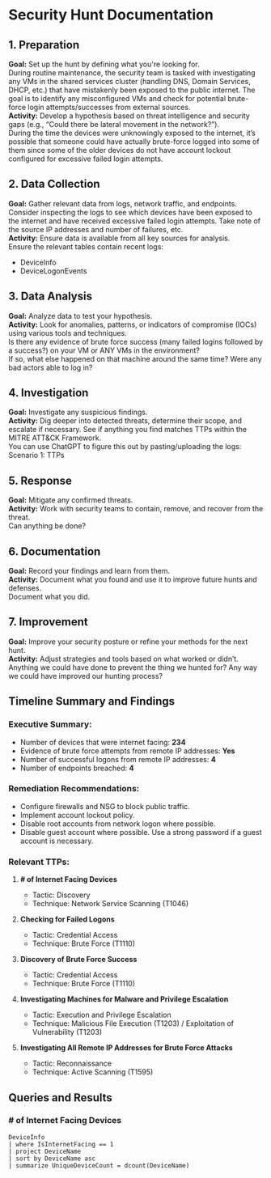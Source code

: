 # Security Hunt Documentation

## 1. Preparation
**Goal:** Set up the hunt by defining what you're looking for.  
During routine maintenance, the security team is tasked with investigating any VMs in the shared services cluster (handling DNS, Domain Services, DHCP, etc.) that have mistakenly been exposed to the public internet. The goal is to identify any misconfigured VMs and check for potential brute-force login attempts/successes from external sources.  
**Activity:** Develop a hypothesis based on threat intelligence and security gaps (e.g., “Could there be lateral movement in the network?”).  
During the time the devices were unknowingly exposed to the internet, it’s possible that someone could have actually brute-force logged into some of them since some of the older devices do not have account lockout configured for excessive failed login attempts.

## 2. Data Collection
**Goal:** Gather relevant data from logs, network traffic, and endpoints.  
Consider inspecting the logs to see which devices have been exposed to the internet and have received excessive failed login attempts. Take note of the source IP addresses and number of failures, etc.  
**Activity:** Ensure data is available from all key sources for analysis.  
Ensure the relevant tables contain recent logs:
- DeviceInfo
- DeviceLogonEvents

## 3. Data Analysis
**Goal:** Analyze data to test your hypothesis.  
**Activity:** Look for anomalies, patterns, or indicators of compromise (IOCs) using various tools and techniques.  
Is there any evidence of brute force success (many failed logins followed by a success?) on your VM or ANY VMs in the environment?  
If so, what else happened on that machine around the same time? Were any bad actors able to log in?

## 4. Investigation
**Goal:** Investigate any suspicious findings.  
**Activity:** Dig deeper into detected threats, determine their scope, and escalate if necessary. See if anything you find matches TTPs within the MITRE ATT&CK Framework.  
You can use ChatGPT to figure this out by pasting/uploading the logs: Scenario 1: TTPs

## 5. Response
**Goal:** Mitigate any confirmed threats.  
**Activity:** Work with security teams to contain, remove, and recover from the threat.  
Can anything be done?

## 6. Documentation
**Goal:** Record your findings and learn from them.  
**Activity:** Document what you found and use it to improve future hunts and defenses.  
Document what you did.

## 7. Improvement
**Goal:** Improve your security posture or refine your methods for the next hunt.  
**Activity:** Adjust strategies and tools based on what worked or didn’t.  
Anything we could have done to prevent the thing we hunted for? Any way we could have improved our hunting process?

## Timeline Summary and Findings
### Executive Summary:
- Number of devices that were internet facing: **234**
- Evidence of brute force attempts from remote IP addresses: **Yes**
- Number of successful logons from remote IP addresses: **4**
- Number of endpoints breached: **4**

### Remediation Recommendations:
- Configure firewalls and NSG to block public traffic.
- Implement account lockout policy.
- Disable root accounts from network logon where possible.
- Disable guest account where possible. Use a strong password if a guest account is necessary.

### Relevant TTPs:
1. **# of Internet Facing Devices**
   - Tactic: Discovery
   - Technique: Network Service Scanning (T1046)

2. **Checking for Failed Logons**
   - Tactic: Credential Access
   - Technique: Brute Force (T1110)

3. **Discovery of Brute Force Success**
   - Tactic: Credential Access
   - Technique: Brute Force (T1110)

4. **Investigating Machines for Malware and Privilege Escalation**
   - Tactic: Execution and Privilege Escalation
   - Technique: Malicious File Execution (T1203) / Exploitation of Vulnerability (T1203)

5. **Investigating All Remote IP Addresses for Brute Force Attacks**
   - Tactic: Reconnaissance
   - Technique: Active Scanning (T1595)

## Queries and Results
### # of Internet Facing Devices
```kql
DeviceInfo
| where IsInternetFacing == 1
| project DeviceName
| sort by DeviceName asc
| summarize UniqueDeviceCount = dcount(DeviceName)

